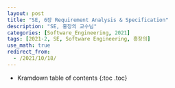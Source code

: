 ```yaml
---
layout: post
title: "SE, 6장 Requirement Analysis & Specification"
description: "SE, 홍장의 교수님"
categories: [Software_Engineering, 2021]
tags: [2021-2, SE, Software Engineering, 홍장의]
use_math: true
redirect_from:
  - /2021/10/18/
---
```


* Kramdown table of contents
{:toc .toc}    
